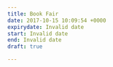 ```yaml
---
title: Book Fair
date: 2017-10-15 10:09:54 +0000
expirydate: Invalid date
start: Invalid date
end: Invalid date
draft: true

---
```

